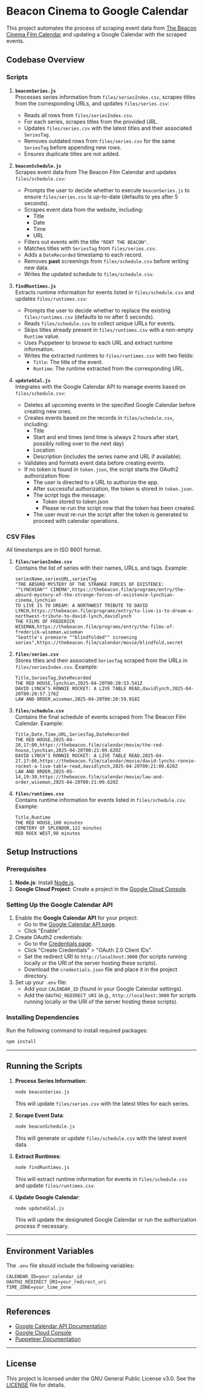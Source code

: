 # Beacon Cinema to Google Calendar

This project automates the process of scraping event data from [The Beacon Cinema Film Calendar](https://thebeacon.film/calendar) and updating a Google Calendar with the scraped events.

## Codebase Overview

### Scripts

1. **`beaconSeries.js`**  
   Processes series information from `files/seriesIndex.csv`, scrapes titles from the corresponding URLs, and updates `files/series.csv`:
   - Reads all rows from `files/seriesIndex.csv`.
   - For each series, scrapes titles from the provided URL.
   - Updates `files/series.csv` with the latest titles and their associated `SeriesTag`.
   - Removes outdated rows from `files/series.csv` for the same `SeriesTag` before appending new rows.
   - Ensures duplicate titles are not added.

2. **`beaconSchedule.js`**  
   Scrapes event data from The Beacon Film Calendar and updates `files/schedule.csv`:
   - Prompts the user to decide whether to execute `beaconSeries.js` to ensure `files/series.csv` is up-to-date (defaults to yes after 5 seconds).
   - Scrapes event data from the website, including:
     - Title
     - Date
     - Time
     - URL
   - Filters out events with the title `"RENT THE BEACON"`.
   - Matches titles with `SeriesTag` from `files/series.csv`.
   - Adds a `DateRecorded` timestamp to each record.
   - Removes **past** screenings from `files/schedule.csv` before writing new data.
   - Writes the updated schedule to `files/schedule.csv`.

3. **`findRuntimes.js`**  
   Extracts runtime information for events listed in `files/schedule.csv` and updates `files/runtimes.csv`:
   - Prompts the user to decide whether to replace the existing `files/runtimes.csv` (defaults to no after 5 seconds).
   - Reads `files/schedule.csv` to collect unique URLs for events.
   - Skips titles already present in `files/runtimes.csv` with a non-empty `Runtime` value.
   - Uses Puppeteer to browse to each URL and extract runtime information.
   - Writes the extracted runtimes to `files/runtimes.csv` with two fields:
     - `Title`: The title of the event.
     - `Runtime`: The runtime extracted from the corresponding URL.

4. **`updateGCal.js`**  
   Integrates with the Google Calendar API to manage events based on `files/schedule.csv`:
   - Deletes all upcoming events in the specified Google Calendar before creating new ones.
   - Creates events based on the records in `files/schedule.csv`, including:
     - Title
     - Start and end times (end time is always 2 hours after start, possibly rolling over to the next day)
     - Location
     - Description (includes the series name and URL if available).
   - Validates and formats event data before creating events.
   - If no token is found in `token.json`, the script starts the OAuth2 authorization flow:
     - The user is directed to a URL to authorize the app.
     - After successful authorization, the token is stored in `token.json`.
     - The script logs the message:  
       - Token stored to token.json  
       - Please re-run the script now that the token has been created.
     - The user must re-run the script after the token is generated to proceed with calendar operations.

### CSV Files

All timestamps are in ISO 8601 format.

1. **`files/seriesIndex.csv`**  
   Contains the list of series with their names, URLs, and tags. Example:

   ```csv
   seriesName,seriesURL,seriesTag
   "THE ABSURD MYSTERY OF THE STRANGE FORCES OF EXISTENCE: ""LYNCHIAN"" CINEMA",https://thebeacon.film/programs/entry/the-absurd-mystery-of-the-strange-forces-of-existence-lynchian-cinema,lynchian
   TO LIVE IS TO DREAM: A NORTHWEST TRIBUTE TO DAVID LYNCH,https://thebeacon.film/programs/entry/to-live-is-to-dream-a-northwest-tribute-to-david-lynch,davidlynch
   THE FILMS OF FREDERICK WISEMAN,https://thebeacon.film/programs/entry/the-films-of-frederick-wiseman,wiseman
   "Seattle's premiere ""blindfolded"" screening series",https://thebeacon.film/calendar/movie/blindfold,secret
   ```

2. **`files/series.csv`**  
   Stores titles and their associated `SeriesTag` scraped from the URLs in `files/seriesIndex.csv`. Example:

   ```csv
   Title,SeriesTag,DateRecorded
   THE RED HOUSE,lynchian,2025-04-20T00:20:53.541Z
   DAVID LYNCH’S RONNIE ROCKET: A LIVE TABLE READ,davidlynch,2025-04-20T00:20:57.176Z
   LAW AND ORDER,wiseman,2025-04-20T00:20:59.918Z
   ```

3. **`files/schedule.csv`**  
   Contains the final schedule of events scraped from The Beacon Film Calendar. Example:

   ```csv
   Title,Date,Time,URL,SeriesTag,DateRecorded
   THE RED HOUSE,2025-04-20,17:00,https://thebeacon.film/calendar/movie/the-red-house,lynchian,2025-04-20T00:21:09.620Z
   DAVID LYNCH’S RONNIE ROCKET: A LIVE TABLE READ,2025-04-27,17:00,https://thebeacon.film/calendar/movie/david-lynchs-ronnie-rocket-a-live-table-read,davidlynch,2025-04-20T00:21:09.620Z
   LAW AND ORDER,2025-05-14,19:30,https://thebeacon.film/calendar/movie/law-and-order,wiseman,2025-04-20T00:21:09.620Z
   ```

4. **`files/runtimes.csv`**  
   Contains runtime information for events listed in `files/schedule.csv`. Example:

   ```csv
   Title,Runtime
   THE RED HOUSE,100 minutes
   CEMETERY OF SPLENDOR,122 minutes
   RED ROCK WEST,98 minutes
   ```

## Setup Instructions

### Prerequisites

1. **Node.js**: Install [Node.js](https://nodejs.org/).
2. **Google Cloud Project**: Create a project in the [Google Cloud Console](https://console.cloud.google.com/).

### Setting Up the Google Calendar API

1. Enable the **Google Calendar API** for your project:
   - Go to the [Google Calendar API page](https://console.cloud.google.com/apis/library/calendar.googleapis.com).
   - Click "Enable".
2. Create OAuth2 credentials:
   - Go to the [Credentials page](https://console.cloud.google.com/apis/credentials).
   - Click "Create Credentials" > "OAuth 2.0 Client IDs".
   - Set the redirect URI to `http://localhost:3000` (for scripts running locally or the URI of the server hosting these scripts).
   - Download the `credentials.json` file and place it in the project directory.
3. Set up your `.env` file:
   - Add your `CALENDAR_ID` (found in your Google Calendar settings).
   - Add the `OAUTH2_REDIRECT_URI` (e.g., `http://localhost:3000` for scripts running locally or the URI of the server hosting these scripts).

### Installing Dependencies

Run the following command to install required packages:

```bash
npm install
```

---

## Running the Scripts

1. **Process Series Information**:

   ```bash
   node beaconSeries.js
   ```

   This will update `files/series.csv` with the latest titles for each series.

2. **Scrape Event Data**:

   ```bash
   node beaconSchedule.js
   ```

   This will generate or update `files/schedule.csv` with the latest event data.

3. **Extract Runtimes**:

   ```bash
   node findRuntimes.js
   ```

   This will extract runtime information for events in `files/schedule.csv` and update `files/runtimes.csv`.

4. **Update Google Calendar**:

   ```bash
   node updateGCal.js
   ```

   This will update the designated Google Calendar or run the authorization process if necessary.

---

## Environment Variables

The `.env` file should include the following variables:

```properties
CALENDAR_ID=your_calendar_id
OAUTH2_REDIRECT_URI=your_redirect_uri
TIME_ZONE=your_time_zone
```

---

## References

- [Google Calendar API Documentation](https://developers.google.com/calendar)
- [Google Cloud Console](https://console.cloud.google.com/)
- [Puppeteer Documentation](https://pptr.dev/)

---

## License

This project is licensed under the GNU General Public License v3.0. See the [LICENSE](LICENSE) file for details.
